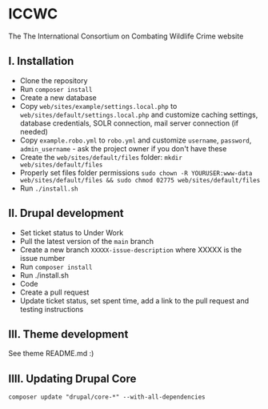 # ICCWC

The The International Consortium on Combating Wildlife Crime website

## I. Installation

* Clone the repository
* Run `composer install`
* Create a new database
* Copy `web/sites/example/settings.local.php` to `web/sites/default/settings.local.php` and customize caching settings, database credentials, SOLR connection, mail server connection (if needed)
* Copy `example.robo.yml` to `robo.yml` and customize `username`, `password`, `admin_username` - ask the project owner if you don't have these
* Create the `web/sites/default/files` folder: `mkdir web/sites/default/files`
* Properly set files folder permissions `sudo chown -R YOURUSER:www-data web/sites/default/files && sudo chmod 02775 web/sites/default/files`
* Run `./install.sh`

## II. Drupal development

* Set ticket status to Under Work
* Pull the latest version of the `main` branch
* Create a new branch `XXXXX-issue-description` where XXXXX is the issue number
* Run `composer install`
* Run ./install.sh
* Code
* Create a pull request
* Update ticket status, set spent time, add a link to the pull request and testing instructions

## III. Theme development

See theme README.md :)

## IIII. Updating Drupal Core

`composer update "drupal/core-*" --with-all-dependencies`
